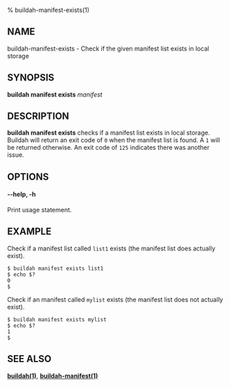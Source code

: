 % buildah-manifest-exists(1)

## NAME
buildah\-manifest\-exists - Check if the given manifest list exists in local storage

## SYNOPSIS
**buildah manifest exists** *manifest*

## DESCRIPTION
**buildah manifest exists** checks if a manifest list exists in local storage. Buildah will
return an exit code of `0` when the manifest list is found. A `1` will be returned otherwise.
An exit code of `125` indicates there was another issue.


## OPTIONS

#### **--help**, **-h**

Print usage statement.

## EXAMPLE

Check if a manifest list called `list1` exists (the manifest list does actually exist).
```
$ buildah manifest exists list1
$ echo $?
0
$
```

Check if an manifest called `mylist` exists (the manifest list does not actually exist).
```
$ buildah manifest exists mylist
$ echo $?
1
$
```

## SEE ALSO
**[buildah(1)](buildah.1.md)**, **[buildah-manifest(1)](buildah-manifest.1.md)**
